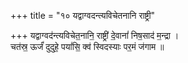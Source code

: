+++
title = "१० यद्वाग्वदन्त्यविचेतनानि राष्ट्री"

+++
यद्वाग्वद॑न्त्यविचेत॒नानि॒ राष्ट्री॑ दे॒वानां॑ निष॒साद॑ म॒न्द्रा ।  
चत॑स्र॒ ऊर्जं॑ दुदुहे॒ पयां॑सि॒ क्व॑ स्विदस्याः पर॒मं ज॑गाम ॥